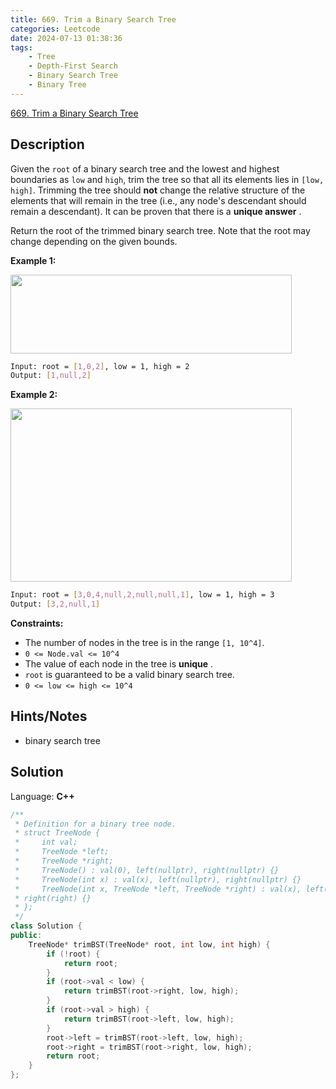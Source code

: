 ```yaml
---
title: 669. Trim a Binary Search Tree
categories: Leetcode
date: 2024-07-13 01:38:36
tags:
    - Tree
    - Depth-First Search
    - Binary Search Tree
    - Binary Tree
---
```


[669. Trim a Binary Search Tree](https://leetcode.com/problems/trim-a-binary-search-tree/description/)

## Description

Given the `root` of a binary search tree and the lowest and highest boundaries as `low` and `high`, trim the tree so that all its elements lies in `[low, high]`. Trimming the tree should **not**  change the relative structure of the elements that will remain in the tree (i.e., any node's descendant should remain a descendant). It can be proven that there is a **unique answer** .

Return the root of the trimmed binary search tree. Note that the root may change depending on the given bounds.

**Example 1:**

<img alt="" src="https://assets.leetcode.com/uploads/2020/09/09/trim1.jpg" style="width: 450px; height: 126px;">

```bash
Input: root = [1,0,2], low = 1, high = 2
Output: [1,null,2]
```

**Example 2:**

<img alt="" src="https://assets.leetcode.com/uploads/2020/09/09/trim2.jpg" style="width: 450px; height: 277px;">

```bash
Input: root = [3,0,4,null,2,null,null,1], low = 1, high = 3
Output: [3,2,null,1]
```

**Constraints:**

- The number of nodes in the tree is in the range `[1, 10^4]`.
- `0 <= Node.val <= 10^4`
- The value of each node in the tree is **unique** .
- `root` is guaranteed to be a valid binary search tree.
- `0 <= low <= high <= 10^4`

## Hints/Notes

- binary search tree

## Solution

Language: **C++**

```C++
/**
 * Definition for a binary tree node.
 * struct TreeNode {
 *     int val;
 *     TreeNode *left;
 *     TreeNode *right;
 *     TreeNode() : val(0), left(nullptr), right(nullptr) {}
 *     TreeNode(int x) : val(x), left(nullptr), right(nullptr) {}
 *     TreeNode(int x, TreeNode *left, TreeNode *right) : val(x), left(left),
 * right(right) {}
 * };
 */
class Solution {
public:
    TreeNode* trimBST(TreeNode* root, int low, int high) {
        if (!root) {
            return root;
        }
        if (root->val < low) {
            return trimBST(root->right, low, high);
        }
        if (root->val > high) {
            return trimBST(root->left, low, high);
        }
        root->left = trimBST(root->left, low, high);
        root->right = trimBST(root->right, low, high);
        return root;
    }
};
```

